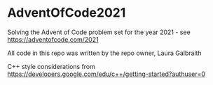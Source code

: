 # AdventOfCode2021

Solving the Advent of Code problem set for the year 2021 - see https://adventofcode.com/2021

All code in this repo was written by the repo owner, Laura Galbraith

C++ style considerations from https://developers.google.com/edu/c++/getting-started?authuser=0
